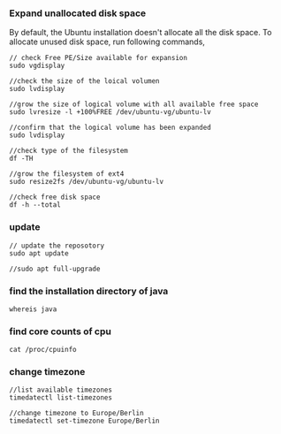 ### Expand unallocated disk space
By default, the Ubuntu installation doesn't allocate all the disk space. To allocate unused disk space, run following 
commands,
```
// check Free PE/Size available for expansion
sudo vgdisplay

//check the size of the loical volumen
sudo lvdisplay

//grow the size of logical volume with all available free space
sudo lvresize -l +100%FREE /dev/ubuntu-vg/ubuntu-lv

//confirm that the logical volume has been expanded
sudo lvdisplay

//check type of the filesystem
df -TH

//grow the filesystem of ext4
sudo resize2fs /dev/ubuntu-vg/ubuntu-lv

//check free disk space
df -h --total
```

### update
```
// update the reposotory
sudo apt update

//sudo apt full-upgrade
```

### find the installation directory of java
```
whereis java
```

### find core counts of cpu
```
cat /proc/cpuinfo
```

### change timezone
```
//list available timezones
timedatectl list-timezones

//change timezone to Europe/Berlin
timedatectl set-timezone Europe/Berlin
```